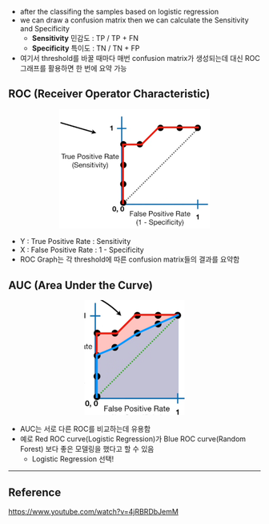 - after the classifing the samples based on logistic regression
- we can draw a confusion matrix then we can calculate the Sensitivity and Specificity
  - **Sensitivity** 민감도 : TP / TP + FN
  - **Specificity** 특이도 : TN / TN + FP
- 여기서 threshold를 바꿀 때마다 매번 confusion matrix가 생성되는데 대신 ROC 그래프를 활용하면 한 번에 요약 가능 

## ROC (Receiver Operator Characteristic)

<p align="center">
<img src="../img/ROC_1.png" alt="설명" width="300">
</p>

- Y : True Positive Rate : Sensitivity
- X : False Positive Rate : 1 - Specificity
- ROC Graph는 각 threshold에 따른 confusion matrix들의 결과를 요약함 

## AUC (Area Under the Curve)

<p align="center">
<img src="../img/ROC_2.png" alt="설명" width="200">
</p>

- AUC는 서로 다른 ROC를 비교하는데 유용함
- 예로 Red ROC curve(Logistic Regression)가 Blue ROC curve(Random Forest) 보다 좋은 모델링을 했다고 할 수 있음
  - Logistic Regression 선택!

---

## Reference
https://www.youtube.com/watch?v=4jRBRDbJemM
